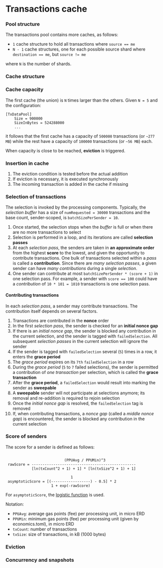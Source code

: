 # Transactions cache

### Pool structure

The transactions pool contains more caches, as follows:

 - `1` cache structure to hold all transactions where `source == me`
 - `N - 1` cache structures, one for each possible source shard where `destination == me`, but `source != me`

where `N` is the number of shards.

### Cache structure

### Cache capacity

The first cache (the union) is `N` times larger than the others. Given `N = 5` and the configuration:

```
[TxDataPool]
    Size = 900000
    SizeInBytes = 524288000
    ...
```

it follows that the first cache has a capacity of `500000` transactions (or `~277 MB`) while the rest have a capacity of `100000` transactions (or `~56 MB`) each.

When capacity is close to be reached, **eviction** is triggered.

### Insertion in cache

 1. The eviction condition is tested before the actual addition
 1. If eviction is necessary, it is executed synchronously
 1. The incoming transaction is added in the cache if missing

### Selection of transactions

The selection is invoked by the processing components. Typically, the *selection buffer* has a size of `numRequested = 30000` transactions and the base count, sender-scoped, is `batchSizePerSender = 10`.

 1. Once started, the selection stops when the *buffer* is full or when there are no more transactions to select
 1. Selection is performed in a loop, and its iterations are called **selection passes**
 1. At each *selection pass*, the senders are taken in **an approximate order** from the highest **score** to the lowest, and given the opportunity to contribute transactions. One bulk of transactions selected within a *pass* is called a **contribution**. Since there are *many selection passes*, a given sender can have *many contributions* during a single *selection*.
 1. One sender can contribute at most `batchSizePerSender * (score + 1)` in one selection pass. For example, a sender with `score == 100` could have a *contribution* of `10 * 101 = 1010` transactions is one selection pass.

#### Contributing transactions

In each *selection pass*, a sender may contribute transactions. The contribution itself depends on several factors.

 1. Transactions are contributed in the **nonce** order
 1. In the first *selection pass*, the sender is checked for an **initial nonce gap**
 1. If there is an *initial nonce gap*, the sender is blocked any contribution in the current selection, and the sender is tagged with `failedSelection`. All subsequent *selection passes* in the current selection will ignore the sender
 1. If the sender is tagged with `failedSelection` several (`5`) times in a row, it enters the **grace period**
 1. The *grace period* expires on its `7th` `failedSelection` in a row
 1. During the *grace period* (`5` to `7` failed selections), the sender is permitted a contribution of *one transaction* per selection, which is called the **grace transaction**
 1. After the **grace period**, a `failedSelection` would result into marking the sender as **sweepable**
 1. A **sweepable** sender will not participate at selections anymore; its removal and re-addition is required to rejoin selection
 1. Once the *initial nonce gap* is resolved, the `failedSelection` tag is removed
 1. If, when contributing transactions, a *nonce gap* (called a *middle nonce gap*) is encountered, the sender is blocked any contribution in the current selection

### Score of senders

The score for a sender is defined as follows:


```

                           (PPUAvg / PPUMin)^3
 rawScore = ------------------------------------------------
            [ln(txCount^2 + 1) + 1] * [ln(txSize^2 + 1) + 1]

                              1
 asymptoticScore = [(------------------) - 0.5] * 2
                     1 + exp(-rawScore)

```

For `asymptoticScore`, the [logistic function](https://en.wikipedia.org/wiki/Logistic_function) is used.

Notation:

 - `PPUAvg`: average gas points (fee) per processing unit, in micro ERD
 - `PPUMin`: minimum gas points (fee) per processing unit (given by economics.toml), in micro ERD
 - `txCount`: number of transactions
 - `txSize`: size of transactions, in kB (1000 bytes)

### Eviction

### Concurrency and snapshots